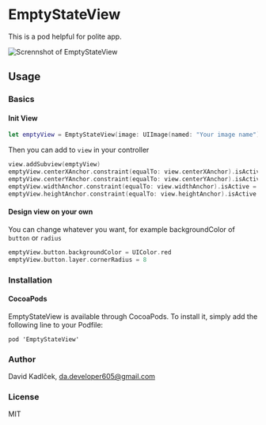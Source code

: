 # EmptyStateView

This is a pod helpful for polite app.

![Scrennshot of EmptyStateView](https://imgur.com/a/5yHwD5d)

## Usage

### Basics

#### Init View
```swift
let emptyView = EmptyStateView(image: UIImage(named: "Your image name")!, title: "Opss...", message: "Something went wrong!", buttonText: "Try again")
```
Then you can add to `view` in your controller

```swift
view.addSubview(emptyView)
emptyView.centerXAnchor.constraint(equalTo: view.centerXAnchor).isActive = true
emptyView.centerYAnchor.constraint(equalTo: view.centerYAnchor).isActive = true
emptyView.widthAnchor.constraint(equalTo: view.widthAnchor).isActive = true
emptyView.heightAnchor.constraint(equalTo: view.heightAnchor).isActive = true
```

#### Design view on your own

You can change whatever you want, for example backgroundColor of `button` or `radius`

```swift
emptyView.button.backgroundColor = UIColor.red
emptyView.button.layer.cornerRadius = 8
```

### Installation

#### CocoaPods

EmptyStateView is available through CocoaPods. To install it, simply add the following line to your Podfile:

`pod 'EmptyStateView'`

### Author

David Kadlček, da.developer605@gmail.com

### License

MIT
